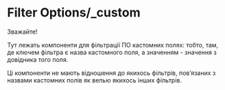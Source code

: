 # Filter Options/_custom

Зважайте!

Тут лежать компоненти для фільтрації ПО кастомних полях: тобто,
там, де ключем фільтра є назва кастомного поля, а значенням - значення з довідника того поля.

Ці компоненти не мають відношення до якихось фільтрів,
повʼязаних з назвами кастомних полів як велью якихось інших фільтрів.
